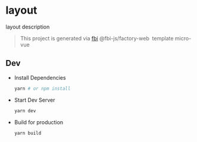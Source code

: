 # layout

layout description

> This project is generated via&nbsp;[fbi](https://github.com/fbi-js/fbi)&nbsp;@fbi-js/factory-web&nbsp; template micro-vue

## Dev

- Install Dependencies

  ```bash
  yarn # or npm install
  ```

- Start Dev Server

  ```bash
  yarn dev
  ```

- Build for production

  ```bash
  yarn build
  ```
